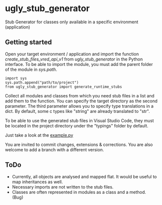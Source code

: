 # ugly_stub_generator
Stub Generator for classes only available in a specific environment (application)

## Getting started 
Open your target environment / application and import the function *create_stub_files_vred_api_v1* from *ugly_stub_generator* in the Python interface. To be able to import the module, you must add the parent folder of the module in *sys.path*.

```
import sys
sys.path.append("path/to/project")
from ugly_stub_generator import generate_runtime_stubs
```

Collect all modules and classes from which you need stub files in a list and add them to the function. You can specify the target directory as the second parameter. The third parameter allows you to specify type translations in a dict. By default, some c types like "string" are already translated to "str".

To be able to use the generated stub files in Visual Studio Code, they must be located in the project directory under the "typings" folder by default.

Just take a look at the [example.py](example.py)

You are invited to commit changes, extensions & corrections. You are also welcome to add a branch with a different version.

## ToDo
- Currently, all objects are analysed and mapped flat. It would be useful to map inheritances as well.
- Necessary imports are not written to the stub files.
- Classes are often represented in modules as a class and a method. (Bug)